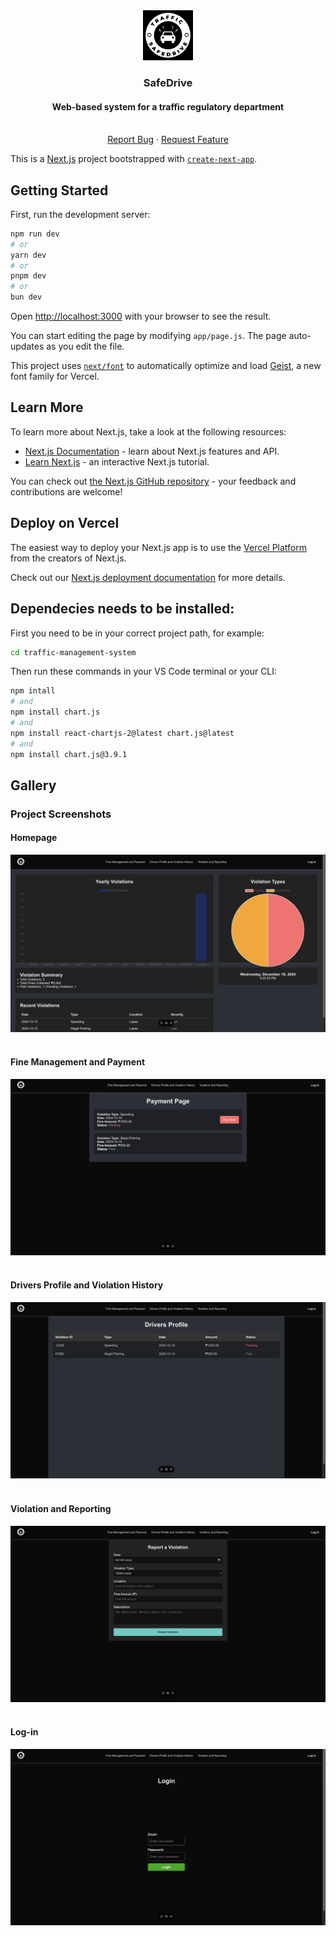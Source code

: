<div align="center">
  <a href="https://github.com/bananaNuggets75/traffic-management-system/">
    <img src="https://github.com/bananaNuggets75/traffic-management-system/blob/main/public/SafeDrive-logo.png" alt="Logo" width="80" height="80">
  </a>

  <h3 align="center">SafeDrive</h3>
  <p align="center">
    <h4 align="center">Web-based system for a traffic regulatory department</h4>
    <br />
    <a href="https://github.com/bananaNuggets75/traffic-management-system/issues">Report Bug</a>
    ·
    <a href="https://github.com/bananaNuggets75/traffic-management-system/issues">Request Feature</a>
  </p>
</div>



This is a [Next.js](https://nextjs.org) project bootstrapped with [`create-next-app`](https://nextjs.org/docs/app/api-reference/cli/create-next-app).

## Getting Started

First, run the development server:

```bash
npm run dev
# or
yarn dev
# or
pnpm dev
# or
bun dev
```

Open [http://localhost:3000](http://localhost:3000) with your browser to see the result.

You can start editing the page by modifying `app/page.js`. The page auto-updates as you edit the file.

This project uses [`next/font`](https://nextjs.org/docs/app/building-your-application/optimizing/fonts) to automatically optimize and load [Geist](https://vercel.com/font), a new font family for Vercel.

## Learn More

To learn more about Next.js, take a look at the following resources:

- [Next.js Documentation](https://nextjs.org/docs) - learn about Next.js features and API.
- [Learn Next.js](https://nextjs.org/learn) - an interactive Next.js tutorial.

You can check out [the Next.js GitHub repository](https://github.com/vercel/next.js) - your feedback and contributions are welcome!

## Deploy on Vercel

The easiest way to deploy your Next.js app is to use the [Vercel Platform](https://vercel.com/new?utm_medium=default-template&filter=next.js&utm_source=create-next-app&utm_campaign=create-next-app-readme) from the creators of Next.js.

Check out our [Next.js deployment documentation](https://nextjs.org/docs/app/building-your-application/deploying) for more details.

## Dependecies needs to be installed: 

First you need to be in your correct project path, for example:

```bash
cd traffic-management-system
```

Then run these commands in your VS Code terminal or your CLI:

```bash
npm intall
# and
npm install chart.js
# and
npm install react-chartjs-2@latest chart.js@latest
# and
npm install chart.js@3.9.1
```

<div>
  <!-- SCREENSHOTS -->
  <h2>Gallery</h2>
  <h3>Project Screenshots</h3>

  <h4>Homepage</h4>
    <img src="https://github.com/bananaNuggets75/traffic-management-system/blob/main/public/screenshots/homepage.png" alt="homepage">
  <br><br>

  <h4>Fine Management and Payment</h4>
    <img src="https://github.com/bananaNuggets75/traffic-management-system/blob/main/public/screenshots/payment.png" alt="payment">
  <br><br>
  
  <h4>Drivers Profile and Violation History</h4>
    <img src="https://github.com/bananaNuggets75/traffic-management-system/blob/main/public/screenshots/driversprofile.png" alt="driversprofile">
  <br><br>

  <h4>Violation and Reporting</h4>
   <img src="https://github.com/bananaNuggets75/traffic-management-system/blob/main/public/screenshots/violation.png" alt="violation">
  <br><br>
  
  <h4>Log-in</h4>
   <img src="https://github.com/bananaNuggets75/traffic-management-system/blob/main/public/screenshots/login.png" alt="login">
  <br><br>
</div>


